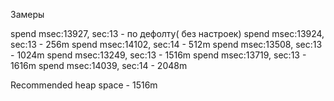Замеры 

spend msec:13927, sec:13 - по дефолту( без настроек)
spend msec:13924, sec:13 -  256m
spend msec:14102, sec:14 -  512m
spend msec:13508, sec:13 -  1024m
spend msec:13249, sec:13 -  1516m
spend msec:13719, sec:13 -  1616m
spend msec:14039, sec:14 -  2048m

Recommended heap space - 1516m

